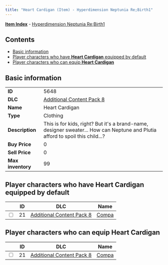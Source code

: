 ```yaml
---
title: "Heart Cardigan (Item) - Hyperdimension Neptunia Re;Birth1"
---
```


[**Item Index**](/neptunia/rb1/item/index.html) - [Hyperdimension Neptunia Re;Birth1](/neptunia/rb1)

## Contents

- [Basic information](#basic-information)
- [Player characters who have **Heart Cardigan** equipped by default](#player-characters-who-have-heart-cardigan-equipped-by-default)
- [Player characters who can equip **Heart Cardigan**](#player-characters-who-can-equip-heart-cardigan)

## Basic information

|   |   |
| -- | -- |
| **ID** | 5648 |
| **DLC** | [Additional Content Pack 8](/neptunia/rb1/dlc/17-pack8.html) |
| **Name** | Heart Cardigan |
| **Type** | Clothing |
| **Description** | This is for kids, right? But it's a brand-name, designer sweater... How can Neptune and Plutia afford to spoil this child...? |
| **Buy Price** | 0 |
| **Sell Price** | 0 |
| **Max inventory** | 99 |


## Player characters who have **Heart Cardigan** equipped by default

|    | ID | DLC | Name |
| -- | -- | --- | ---- |
| <input type="checkbox" id="rb1-player-17-21" class="trackbox" /> | 21 | [Additional Content Pack 8](/neptunia/rb1/dlc/17-pack8.html) | [Compa](/neptunia/rb1/player/17-21-compa.html) |


## Player characters who can equip **Heart Cardigan**

|    | ID | DLC | Name |
| -- | -- | --- | ---- |
| <input type="checkbox" id="rb1-player-17-21" class="trackbox" /> | 21 | [Additional Content Pack 8](/neptunia/rb1/dlc/17-pack8.html) | [Compa](/neptunia/rb1/player/17-21-compa.html) |
